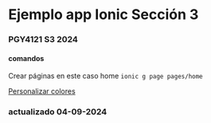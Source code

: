 # Ejemplo app Ionic Sección 3
### PGY4121 S3 2024


#### comandos
Crear páginas en este caso home
`ionic g page pages/home`

[Personalizar colores](https://ionicframework.com/docs/theming/color-generator)

### actualizado 04-09-2024